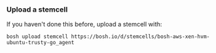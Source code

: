 ### Upload a stemcell

If you haven't done this before, upload a stemcell with:

```exec
bosh upload stemcell https://bosh.io/d/stemcells/bosh-aws-xen-hvm-ubuntu-trusty-go_agent
```
